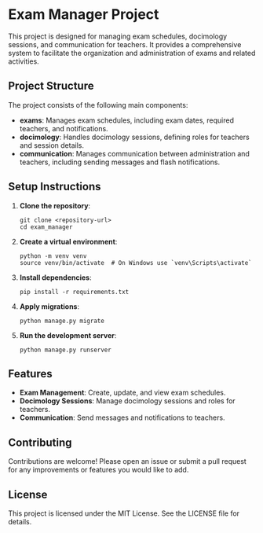 # Exam Manager Project

This project is designed for managing exam schedules, docimology sessions, and communication for teachers. It provides a comprehensive system to facilitate the organization and administration of exams and related activities.

## Project Structure

The project consists of the following main components:

- **exams**: Manages exam schedules, including exam dates, required teachers, and notifications.
- **docimology**: Handles docimology sessions, defining roles for teachers and session details.
- **communication**: Manages communication between administration and teachers, including sending messages and flash notifications.

## Setup Instructions

1. **Clone the repository**:
   ```
   git clone <repository-url>
   cd exam_manager
   ```

2. **Create a virtual environment**:
   ```
   python -m venv venv
   source venv/bin/activate  # On Windows use `venv\Scripts\activate`
   ```

3. **Install dependencies**:
   ```
   pip install -r requirements.txt
   ```

4. **Apply migrations**:
   ```
   python manage.py migrate
   ```

5. **Run the development server**:
   ```
   python manage.py runserver
   ```

## Features

- **Exam Management**: Create, update, and view exam schedules.
- **Docimology Sessions**: Manage docimology sessions and roles for teachers.
- **Communication**: Send messages and notifications to teachers.

## Contributing

Contributions are welcome! Please open an issue or submit a pull request for any improvements or features you would like to add.

## License

This project is licensed under the MIT License. See the LICENSE file for details.